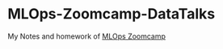 # MLOps-Zoomcamp-DataTalks
My Notes and homework of [MLOps Zoomcamp](https://github.com/DataTalksClub/mlops-zoomcamp)
